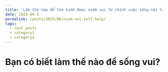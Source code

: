 ```yaml
---
title: 'Làm thế nào để tìm kiếm được niềm vui từ chính cuộc sống nội tại'
date: 2025-04-3
permalink: /posts/2025/08/niem-vui-self-help/
tags:
  - cool posts
  - category1
  - category2
---
```

# Bạn có biết làm thế nào để sống vui?
